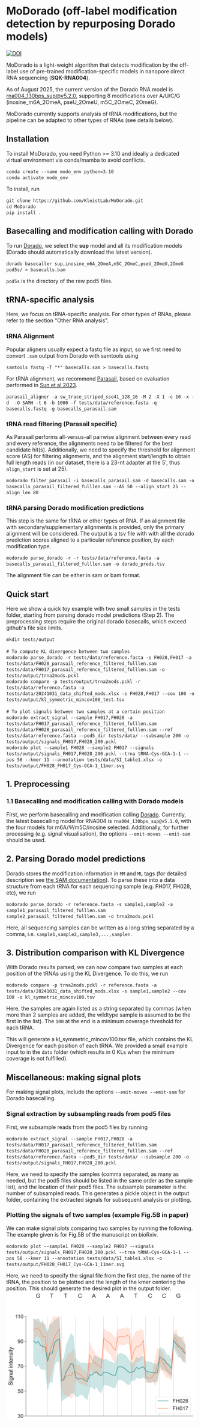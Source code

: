 # MoDorado (off-label modification detection by repurposing Dorado models)
[![DOI](https://img.shields.io/badge/DOI-10.1093%2Fnar%2Fgkaf795-blue)](https://doi.org/10.1093/nar/gkaf795)

MoDorado is a light-weight algorithm that detects modification by the off-label use of pre-trained modification-specific models in nanopore direct RNA sequencing (**SQK-RNA004**). 

As of August 2025, the current version of the Dorado RNA model is rna004_130bps_sup@v5.2.0, supporting 8 modifications over A/U/C/G (inosine_m6A_2OmeA, pseU_2OmeU, m5C_2OmeC, 2OmeG). 

MoDorado currently supports analysis of tRNA modifications, but the pipeline can be adapted to other types of RNAs (see details below).

## Installation
To install MoDorado, you need Python >= 3.10 and ideally a dedicated virtual environment via conda/mamba to avoid conflicts.
```
conda create --name modo_env python=3.10
conda activate modo_env
```

To install, run
```
git clone https://github.com/KleistLab/MoDorado.git
cd MoDorado
pip install .
```

## Basecalling and modification calling with Dorado
To run [Dorado](https://github.com/nanoporetech/dorado), we select the **sup** model and all its modification models (Dorado should automatically download the latest version). 
```
dorado basecaller sup,inosine_m6A_2OmeA,m5C_2OmeC,pseU_2OmeU,2OmeG pod5s/ > basecalls.bam
```
`pod5s` is the directory of the raw pod5 files. 

## tRNA-specific analysis
Here, we focus on tRNA-specific analysis. For other types of RNAs, please refer to the section "Other RNA analysis". 

### tRNA Alignment 
Popular aligners usually expect a fastq file as input, so we first need to convert `.sam` output from Dorado with samtools using 
```
samtools fastq -T "*" basecalls.sam > basecalls.fastq
```
For tRNA alignment, we recommend [Parasail](https://github.com/jeffdaily/parasail), based on evaluation performed in [Sun et al 2023](https://doi.org/10.1093/nar/gkad826). 
```
parasail_aligner -a sw_trace_striped_sse41_128_16 -M 2 -X 1 -c 10 -x -d  -O SAMH -t 6 -b 1000 -f tests/data/reference.fasta -q basecalls.fastq -g basecalls_parasail.sam
```

### tRNA read filtering (Parasail specific)
As Parasail performs all-versus-all pairwise alignment between every read and every reference, the alignments need to be filtered for the best candidate hit(s). Additionally, we need to specify the threshold for alignment score (AS) for filtering alignments, and the alignment start/length to obtain full length reads (in our dataset, there is a 23-nt adapter at the 5', thus `align_start` is set at 25).
```
modorado filter_parasail -i basecalls_parasail.sam -d basecalls.sam -o basecalls_parasail_filtered_fulllen.sam --AS 50 --align_start 25 --align_len 80
```

### tRNA parsing Dorado modification predictions 
This step is the same for tRNA or other types of RNA. If an alignment file with secondary/supplementary alignments is provided, only the primary alignment will be considered. The output is a tsv file with with all the dorado prediction scores aligned to a particular reference position, by each modification type.
```
modorado parse_dorado -r -r tests/data/reference.fasta -a basecalls_parasail_filtered_fulllen.sam -o dorado_preds.tsv
```
The alignment file can be either in sam or bam format.

## Quick start 
Here we show a quick toy example with two small samples in the tests folder, starting from parsing dorado model predictions (Step 2). The preprocessing steps require the original dorado basecalls, which exceed github's file size limits.
```
mkdir tests/output

# To compute KL divergence between two samples
modorado parse_dorado -r tests/data/reference.fasta -s FH028,FH017 -a tests/data/FH028_parasail_reference_filtered_fulllen.sam tests/data/FH017_parasail_reference_filtered_fulllen.sam -o tests/output/trna2mods.pckl
modorado compare -p tests/output/trna2mods.pckl -r tests/data/reference.fasta -a tests/data/20241031_data_shifted_mods.xlsx -s FH028,FH017 --cov 100 -o tests/output/kl_symmetric_mincov100_test.tsv

# To plot signals between two samples at a certain position  
modorado extract_signal --sample FH017,FH028 -a tests/data/FH017_parasail_reference_filtered_fulllen.sam tests/data/FH028_parasail_reference_filtered_fulllen.sam --ref tests/data/reference.fasta --pod5_dir tests/data/ --subsample 200 -o tests/output/signals_FH017,FH028_200.pckl
modorado plot --sample1 FH028 --sample2 FH017 --signals tests/output/signals_FH017,FH028_200.pckl --trna tRNA-Cys-GCA-1-1 --pos 58 --kmer 11 --annotation tests/data/SI_table1.xlsx -o tests/output/FH028_FH017_Cys-GCA-1_11mer.svg 
```

## 1. Preprocessing 
### 1.1 Basecalling and modification calling with Dorado models
First, we perform basecalling and modification calling [Dorado](https://github.com/nanoporetech/dorado). Currently, the latest basecalling model for RNA004 is `rna004_130bps_sup@v5.1.0`, with the four models for m6A/Ψ/m5C/inosine selected. Additionally, for further processing (e.g. signal visualisation), the options `--emit-moves --emit-sam` should be used.




## 2. Parsing Dorado model predictions
Dorado stores the modification information in `MM` and `ML` tags (for detailed description see [the SAM documentation](https://samtools.github.io/hts-specs/SAMv1.pdf)). To parse these into a data structure from each tRNA for each sequencing sample (e.g. FH017, FH028, etc), we run
```
modorado parse_dorado -r reference.fasta -s sample1,sample2 -a sample1_parasail_filtered_fulllen.sam sample2_parasail_filtered_fulllen.sam -o trna2mods.pckl
```

Here, all sequencing samples can be written as a long string separated by a comma, i.e. `sample1,sample2,sample3,...,samplen`. 

## 3. Distribution comparison with KL Divergence 
With Dorado results parsed, we can now compare two samples at each position of the tRNAs using the KL Divergence. To do this, we run 
```
modorado compare -p trna2mods.pckl -r reference.fasta -a tests/data/20241031_data_shifted_mods.xlsx -s sample1,sample2 --cov 100 -o kl_symmetric_mincov100.tsv
```
Here, the samples are again listed as a string separated by commas (when more than 2 samples are added, the wildtype sample is assumed to be the first in the list). The `100` at the end is a minimum coverage threshold for each tRNA.

This will generate a kl_symmetric_mincov100.tsv file, which contains the KL Divergence for each position of each tRNA. We provided a small example input to in the `data` folder (which results in 0 KLs when the minimum coverage is not fulfilled).

## Miscellaneous: making signal plots
For making signal plots, include the options `--emit-moves --emit-sam` for Dorado basecalling.

### Signal extraction by subsampling reads from pod5 files
First, we subsample reads from the pod5 files by running
```
modorado extract_signal --sample FH017,FH028 -a tests/data/FH017_parasail_reference_filtered_fulllen.sam tests/data/FH028_parasail_reference_filtered_fulllen.sam --ref tests/data/reference.fasta --pod5_dir tests/data/ --subsample 200 -o tests/output/signals_FH017,FH028_200.pckl

```
Here, we need to specify the samples (comma separated, as many as needed, but the pod5 files should be listed in the same order as the sample list), and the location of their pod5 files. The subsample parameter is the number of subsampled reads.
This generates a pickle object in the output folder, containing the extracted signals for subsequent analysis or plotting.

### Plotting the signals of two samples (example Fig.5B in paper)
We can make signal plots comparing two samples by running the following. The example given is for Fig.5B of the manuscript on bioRxiv. 
```
modorado plot --sample1 FH028 --sample2 FH017 --signals tests/output/signals_FH017,FH028_200.pckl --trna tRNA-Cys-GCA-1-1 --pos 58 --kmer 11 --annotation tests/data/SI_table1.xlsx -o tests/output/FH028_FH017_Cys-GCA-1_11mer.svg
```
Here, we need to specify the signal file from the first step, the name of the tRNA, the position to be plotted and the length of the kmer centering the position. 
This should generate the desired plot in the output folder.
![plot](tests/data/FH028_FH017_Cys-GCA-1_11mer.svg)


